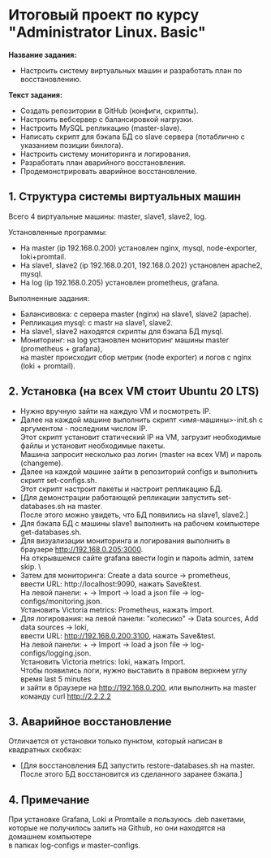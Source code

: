 # Итоговый проект по курсу "Administrator Linux. Basic"

**Название задания:** 

  - Настроить систему виртуальных машин и разработать план по восстановлению. 

**Текст задания:** 

  - Создать репозитории в GitHub (конфиги, скрипты). 
  - Настроить вебсервер с балансировкой нагрузки.
  - Настроить MySQL репликацию (master-slave). 
  - Написать скрипт для бэкапа БД со slave сервера (потаблично с указанием позиции бинлога).
  - Настроить систему мониторинга и логирования.
  - Разработать план аварийного восстановления.
  - Продемонстрировать аварийное восстановление.

## 1. Структура системы виртуальных машин

  Всего 4 виртуальные машины: master, slave1, slave2, log.

  Установленные программы:
  
  - На master (ip 192.168.0.200) установлен nginx, mysql, node-exporter, loki+promtail.  
  - На slave1, slave2 (ip 192.168.0.201, 192.168.0.202) установлен apache2, mysql.  
  - На log (ip 192.168.0.205) установлен prometheus, grafana.  
	
  Выполненные задания:
  
  - Балансивовка: с сервера master (nginx) на slave1, slave2 (apache).  
  - Репликация mysql: с mastr на slave1, slave2.
  - На slave1, slave2 находятся скрипты для бэкапа БД mysql.  
  - Мониторинг: на log установлен мониторинг машины master (prometheus + grafana), \
    на master происходит сбор метрик (node exporter) и логов с nginx (loki + promtail).  	

## 2. Установка (на всех VM стоит Ubuntu 20 LTS)

  - Нужно вручную зайти на каждую VM и посмотреть IP.
  - Далее на каждой машине выполнить скрипт <имя-машины>-init.sh с аргументом - последним числом IP. \
    Этот скрипт установит статический IP на VM, загрузит необходимые файлы и установит необходимые пакеты. \
    Машина запросит несколько раз логин (master на всех VM) и пароль (changeme).
  - Далее на каждой машине зайти в репозиторий configs и выполнить скрипт set-configs.sh. \
    Этот скрипт настроит пакеты и настроит репликацию БД.
  - [Для демонстрации работающей репликации запустить set-databases.sh на master. \
    После этого можно увидеть, что БД появились на slave1, slave2.]
  - Для бэкапа БД с машины slave1 выполнить на рабочем компьютере get-databases.sh.
  - Для визуализации мониторинга и логирования выполнить в браузере http://192.168.0.205:3000. \
    На открывшемся сайте grafana ввести login и пароль admin, затем skip. \
  - Затем для мониторинга: Create a data source -> prometheus, \
    ввести URL: http://localhost:9090, нажать Save&test. \
    На левой панели: + -> Import -> load a json file -> log-configs/monitoring.json. \
    Установить Victoria metrics: Prometheus, нажать Import.
  - Для логирования: на левой панели: "колесико" -> Data sources, Add data sources -> loki, \
    ввести URL: http://192.168.0.200:3100, нажать Save&test. \
    На левой панели: + -> Import -> load a json file -> log-configs/logging.json. \
    Установить Victoria metrics: loki, нажать Import. \
    Чтобы появились логи, нужно выставить в правом верхнем углу время last 5 minutes \
    и зайти в браузере на http://192.168.0.200, или выполнить на master команду curl http://2.2.2.2
 
## 3. Аварийное восстановление

  Отличается от установки только пунктом, который написан в квадратных скобках:
  - [Для восстановления БД запустить restore-databases.sh на master. \
    После этого БД восстановится из сделанного заранее бэкапа.]

## 4. Примечание

  При установке Grafana, Loki и Promtaile я пользуюсь .deb пакетами, \
  которые не получилось залить на Github, но они находятся на домашнем компьютере \
  в папках log-configs и master-configs.
